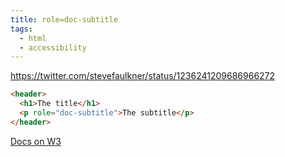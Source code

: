 ```yaml
---
title: role=doc-subtitle
tags:
  - html
  - accessibility
---
```


https://twitter.com/stevefaulkner/status/1236241209686966272

```html
<header>
  <h1>The title</h1>
  <p role="doc-subtitle">The subtitle</p>
</header>
```

[Docs on W3](https://www.w3.org/TR/dpub-aria-1.0/#doc-subtitle)